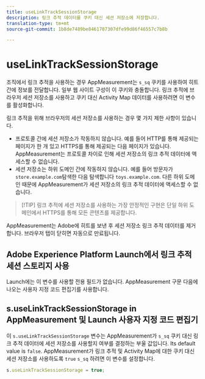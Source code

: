```yaml
---
title: useLinkTrackSessionStorage
description: 링크 추적 데이터를 쿠키 대신 세션 저장소에 저장합니다.
translation-type: tm+mt
source-git-commit: 1b8de7489be8461707307dfe99d86f46557c7b8b

---
```



# useLinkTrackSessionStorage

조직에서 링크 추적을 사용하는 경우 AppMeasurement는 `s_sq` 쿠키를 사용하여 히트 간에 정보를 전달합니다. 일부 웹 사이트 구성이 이 쿠키와 충돌합니다. 링크 추적에 브라우저 세션 저장소를 사용하고 쿠키 대신 Activity Map 데이터를 사용하려면 이 변수를 활성화합니다.

링크 추적을 위해 브라우저의 세션 저장소를 사용하는 경우 몇 가지 제한 사항이 있습니다.

* 프로토콜 간에 세션 저장소가 작동하지 않습니다. 예를 들어 HTTP를 통해 제공되는 페이지가 한 개 있고 HTTPS를 통해 제공되는 다음 페이지가 있습니다. AppMeasurement는 프로토콜 차이로 인해 세션 저장소의 링크 추적 데이터에 액세스할 수 없습니다.
* 세션 저장소는 하위 도메인 간에 작동하지 않습니다. 예를 들어 방문자가 `store.example.com`탐색한 다음 탐색합니다 `toys.example.com`. 다른 하위 도메인 때문에 AppMeasurement가 세션 저장소의 링크 추적 데이터에 액세스할 수 없습니다.

> [!TIP] 링크 추적에 세션 저장소를 사용하는 가장 안정적인 구현은 단일 하위 도메인에서 HTTPS를 통해 모든 콘텐츠를 제공합니다.

AppMeasurement는 Adobe에 히트를 보낸 후 세션 저장소 링크 추적 데이터를 제거합니다. 브라우저 탭이 닫히면 자동으로 만료됩니다.

## Adobe Experience Platform Launch에서 링크 추적 세션 스토리지 사용

Launch에는 이 변수를 사용할 전용 필드가 없습니다. AppMeasurement 구문 다음에 나오는 사용자 지정 코드 편집기를 사용합니다.

## s.useLinkTrackSessionStorage in AppMeasurement 및 Launch 사용자 지정 코드 편집기

이 `s.useLinkTrackSessionStorage` 변수는 AppMeasurement가 `s_sq` 쿠키 대신 링크 추적 데이터에 세션 저장소를 사용할지 여부를 결정하는 부울 값입니다. Its default value is `false`. AppMeasurement가 링크 추적 및 Activity Map에 대한 쿠키 대신 세션 저장소를 사용하도록 `true` `s_sq` 하려면 이 변수를 설정합니다.

```js
s.useLinkTrackSessionStorage = true;
```
